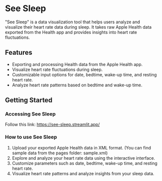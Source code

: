 # See Sleep

"See Sleep" is a data visualization tool that helps users analyze and visualize their heart rate data during sleep. It takes raw Apple Health data exported from the Health app and provides insights into heart rate fluctuations.

## Features

- Exporting and processing Health data from the Apple Health app.
- Visualize heart rate fluctuations during sleep.
- Customizable input options for date, bedtime, wake-up time, and resting heart rate.
- Analyze heart rate patterns based on bedtime and wake-up time.

## Getting Started

### Accessing See Sleep
 
 Follow this link: https://see-sleep.streamlit.app/
 
### How to use See Sleep

1. Upload your exported Apple Health data in XML format.
(You can find sample data from the pages folder: sample.xml)     
2. Explore and analyze your heart rate data using the interactive interface.
3. Customize parameters such as date, bedtime, wake-up time, and resting heart rate.
4. Visualize heart rate patterns and analyze insights from your sleep data.
